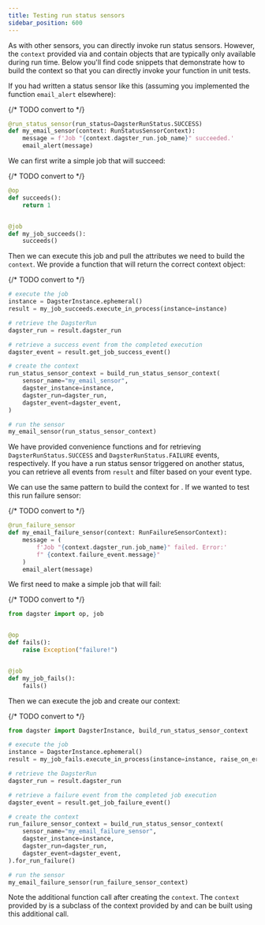 ```yaml
---
title: Testing run status sensors
sidebar_position: 600
---
```


As with other sensors, you can directly invoke run status sensors. However, the `context` provided via <PyObject object="run_status_sensor" /> and <PyObject object="run_failure_sensor" /> contain objects that are typically only available during run time. Below you'll find code snippets that demonstrate how to build the context so that you can directly invoke your function in unit tests.

If you had written a status sensor like this (assuming you implemented the function `email_alert` elsewhere):

{/* TODO convert to <CodeExample> */}
```python file=/concepts/partitions_schedules_sensors/sensors/sensor_alert.py startafter=start_simple_success_sensor endbefore=end_simple_success_sensor
@run_status_sensor(run_status=DagsterRunStatus.SUCCESS)
def my_email_sensor(context: RunStatusSensorContext):
    message = f'Job "{context.dagster_run.job_name}" succeeded.'
    email_alert(message)
```

We can first write a simple job that will succeed:

{/* TODO convert to <CodeExample> */}
```python file=/concepts/partitions_schedules_sensors/sensors/sensor_alert.py startafter=start_run_status_sensor_testing_with_context_setup endbefore=end_run_status_sensor_testing_with_context_setup
@op
def succeeds():
    return 1


@job
def my_job_succeeds():
    succeeds()
```

Then we can execute this job and pull the attributes we need to build the `context`. We provide a function <PyObject object="build_run_status_sensor_context" /> that will return the correct context object:

{/* TODO convert to <CodeExample> */}
```python file=/concepts/partitions_schedules_sensors/sensors/sensor_alert.py startafter=start_run_status_sensor_testing_marker endbefore=end_run_status_sensor_testing_marker
# execute the job
instance = DagsterInstance.ephemeral()
result = my_job_succeeds.execute_in_process(instance=instance)

# retrieve the DagsterRun
dagster_run = result.dagster_run

# retrieve a success event from the completed execution
dagster_event = result.get_job_success_event()

# create the context
run_status_sensor_context = build_run_status_sensor_context(
    sensor_name="my_email_sensor",
    dagster_instance=instance,
    dagster_run=dagster_run,
    dagster_event=dagster_event,
)

# run the sensor
my_email_sensor(run_status_sensor_context)
```

We have provided convenience functions <PyObject object="ExecuteInProcessResult" method="get_job_success_event" /> and <PyObject object="ExecuteInProcessResult" method="get_job_failure_event" /> for retrieving `DagsterRunStatus.SUCCESS` and `DagsterRunStatus.FAILURE` events, respectively. If you have a run status sensor triggered on another status, you can retrieve all events from `result` and filter based on your event type.

We can use the same pattern to build the context for <PyObject object="run_failure_sensor" />. If we wanted to test this run failure sensor:

{/* TODO convert to <CodeExample> */}
```python file=/concepts/partitions_schedules_sensors/sensors/sensor_alert.py startafter=start_simple_fail_sensor endbefore=end_simple_fail_sensor
@run_failure_sensor
def my_email_failure_sensor(context: RunFailureSensorContext):
    message = (
        f'Job "{context.dagster_run.job_name}" failed. Error:'
        f" {context.failure_event.message}"
    )
    email_alert(message)
```

We first need to make a simple job that will fail:

{/* TODO convert to <CodeExample> */}
```python file=/concepts/partitions_schedules_sensors/sensors/sensor_alert.py startafter=start_failure_sensor_testing_with_context_setup endbefore=end_failure_sensor_testing_with_context_setup
from dagster import op, job


@op
def fails():
    raise Exception("failure!")


@job
def my_job_fails():
    fails()
```

Then we can execute the job and create our context:

{/* TODO convert to <CodeExample> */}
```python file=/concepts/partitions_schedules_sensors/sensors/sensor_alert.py startafter=start_alert_sensor_testing_with_context_marker endbefore=end_alert_sensor_testing_with_context_marker
from dagster import DagsterInstance, build_run_status_sensor_context

# execute the job
instance = DagsterInstance.ephemeral()
result = my_job_fails.execute_in_process(instance=instance, raise_on_error=False)

# retrieve the DagsterRun
dagster_run = result.dagster_run

# retrieve a failure event from the completed job execution
dagster_event = result.get_job_failure_event()

# create the context
run_failure_sensor_context = build_run_status_sensor_context(
    sensor_name="my_email_failure_sensor",
    dagster_instance=instance,
    dagster_run=dagster_run,
    dagster_event=dagster_event,
).for_run_failure()

# run the sensor
my_email_failure_sensor(run_failure_sensor_context)
```

Note the additional function call <PyObject object="RunStatusSensorContext" method="for_run_failure" /> after creating the `context`. The `context` provided by <PyObject object="run_failure_sensor" /> is a subclass of the context provided by <PyObject object="run_status_sensor" /> and can be built using this additional call.

